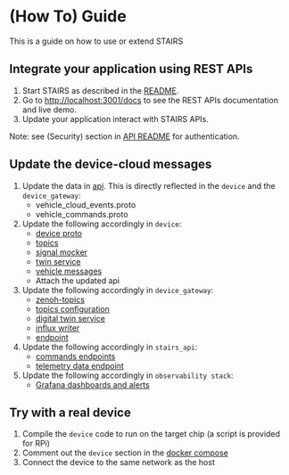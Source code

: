 # (How To) Guide
This is a guide on how to use or extend STAIRS

## Integrate your application using REST APIs
1. Start STAIRS as described in the [README](../README.md).
2. Go to [http://localhost:3001/docs](http://localhost:3001/docs) to see the REST APIs documentation and live demo.
3. Update your application interact with STAIRS APIs.

Note: see (Security) section in [API README](../cloud/backend/stairs_api/README.md) for authentication.

## Update the device-cloud messages
1. Update the data in [api](../api/). This is directly reflected in the `device` and the `device_gateway`:
    - vehicle_cloud_events.proto
    - vehicle_commands.proto
2. Update the following accordingly in `device`:
    - [device proto](../devices/vehicle-demo/proto/)
    - [topics](../devices/vehicle-demo/vehicle/common/src/topics.rs)
    - [signal mocker](../devices/vehicle-demo/vehicle/signal_mocker_service/)
    - [twin service](../devices/vehicle-demo/vehicle/twin_service/)
    - [vehicle messages](../devices/vehicle-demo/vehicle/vehicle_msgs/)
    - Attach the updated api
3. Update the following accordingly in `device_gateway`:
    - [zenoh-topics](../docker-compose.yaml)
    - [topics configuration](../cloud/backend/device_gateway/device_gateway/configuration.py)
    - [digital twin service](../cloud/backend/device_gateway/device_gateway/twin)
    - [influx writer](../cloud/backend/device_gateway/device_gateway/db/influx_writer.py)
    - [endpoint](../cloud/backend/device_gateway/device_gateway/api/vehicles.py)
4. Update the following accordingly in `stairs_api`:
    - [commands endpoints](../cloud/backend/stairs_api/src/commands/)
    - [telemetry data endpoint](../cloud/backend/stairs_api/src/telemetry/)
5. Update the following accordingly in `observability stack`:
    - [Grafana dashboards and alerts](../monitoring/grafana/provisioning/)

## Try with a real device
1. Compile the `device` code to run on the target chip (a script is provided for RPi)
2. Comment out the `device` section in the [docker compose](../docker-compose.yaml)
3. Connect the device to the same network as the host